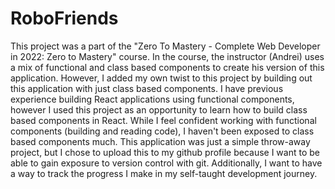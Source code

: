 # RoboFriends
This project was a part of the "Zero To Mastery - Complete Web Developer in 2022: Zero to Mastery" course. In the course, the instructor (Andrei) uses a mix of functional and class based components to create his version of this application. However, I added my own twist to this project by building out this application with just class based components. I have previous experience building React applications using functional components, however I used this project as an opportunity to learn how to build class based components in React. While I feel confident working with functional components (building and reading code), I haven't been exposed to class based components much. This application was just a simple throw-away project, but I chose to upload this to my github profile because I want to be able to gain exposure to version control with git. Additionally, I want to have a way to track the progress I make in my self-taught development journey.
